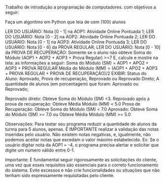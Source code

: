 Trabalho de introdução a programação de computadores. com objetivos a seguir:


Faça um algoritmo em Python que leia de cem (100) alunos
  
LER DO USUÁRIO: Nota [0 - 1] na AOP1: Atividade Online Pontuada 1;
LER DO USUÁRIO: Nota [0 - 2] na AOP2: Atividade Online Pontuada 2;
LER DO USUÁRIO: Nota [0 - 1] na AOP3: Atividade Online Pontuada 3;
LER DO USUÁRIO: Nota [0 - 6] da PROVA REGULAR;
LER DO USUÁRIO: Nota [0 - 10] da PROVA DE RECUPERAÇÃO: Somente se o aluno não obteve Soma do Módulo (AOP1 + AOP2 + AOP3 + Prova Regular) >=7
E, calcule e mostre na tela: as informações a seguir:
Soma do Módulo (SM) = AOP1 + APO2 + AOP3 + PROVA REGULAR
Média do Módulo (MM) = (AOP1 + APO2 + AOP3 + PROVA REGULAR + PROVA DE RECUPERAÇÃO)/2
EXIBIR:
Status do Aluno: Aprovado, Prova de recuperação, Reprovado ou Reprovado Direto;
A quantidade de alunos (em porcentagem) que foram: Aprovado ou Reprovado;


Reprovado direto:
Obteve Soma do Módulo (SM) <3.
Reprovado após a prova de recuperação:
Obteve Média Módulo (MM) < 5.0
Prova de Recuperação:
Obteve Soma do Módulo (SM) < 7.0
Aprovado:
Obteve Soma do Módulo (SM) >= 7.0 ou
Obteve Média Módulo (MM) >= 5.0

Observações:
Para testar seu programa reduzir a quantidade de alunos da turma para 5 alunos, apenas.
É IMPORTANTE realizar a validação das notas inseridas pelo usuário. Não existem notas negativas, e, igualmente, não podemos aceitar notas que excedam o valor máximo estabelecido. Ex: Se o usuário digitar nota da AOP1 = -4, o programa precisa alertar e solicitar que digite um número válido entre 0-1.

Importante: É fundamental seguir rigorosamente as solicitações do cliente, uma vez que esses requisitos são essenciais para o correto funcionamento do sistema. Evite excessos e não crie funcionalidades ou situações que não tenham sido expressamente requisitadas pelo cliente.
